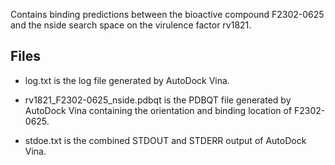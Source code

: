 Contains binding predictions between the bioactive compound F2302-0625 and the nside search space on the virulence factor rv1821.

## Files

- log.txt is the log file generated by AutoDock Vina.

- rv1821_F2302-0625_nside.pdbqt is the PDBQT file generated by AutoDock Vina containing the orientation and binding location of F2302-0625.

- stdoe.txt is the combined STDOUT and STDERR output of AutoDock Vina.

